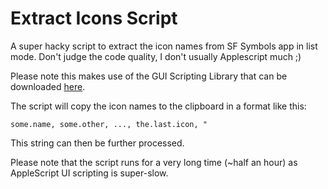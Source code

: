 # Extract Icons Script

A super hacky script to extract the icon names from SF Symbols app in list mode. Don't judge the code quality, I don't usually Applescript much ;)

Please note this makes use of the GUI Scripting Library that can be downloaded [here](https://pfiddlesoft.com/uibrowser/index-downloads.html).

The script will copy the icon names to the clipboard in a format like this:

`some.name, some.other, ..., the.last.icon, "`

This string can then be further processed.

Please note that the script runs for a very long time (~half an hour) as AppleScript UI scripting is super-slow.